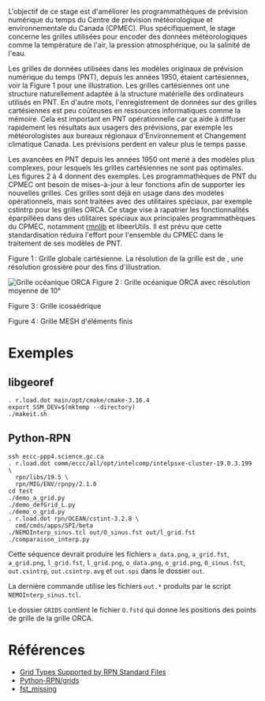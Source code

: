 L'objectif de ce stage est d'améliorer les programmathèques de
prévision numérique du temps du Centre de prévision météorologique et
environnementale du Canada (CPMEC). Plus spécifiquement, le stage
concerne les grilles utilisées pour encoder des données
météorologiques comme la température de l'air, la pression
atmosphérique, ou la salinité de l'eau.

Les grilles de données utilisées dans les modèles originaux de
prévision numérique du temps (PNT), depuis les années 1950, étaient
cartésiennes, voir la Figure 1 pour une illustration. Les grilles
cartésiennes ont une structure naturellement adaptée à la structure
matérielle des ordinateurs utilisés en PNT. En d'autre mots,
l'enregistrement de données sur des grilles cartésiennes est peu
coûteuses en ressources informatiques comme la mémoire. Cela est
important en PNT opérationnelle car ça aide à diffuser rapidement les
résultats aux usagers des prévisions, par exemple les météorologistes
aux bureaux régionaux d'Environnement et Changement climatique Canada.
Les prévisions perdent en valeur plus le temps passe.

Les avancées en PNT depuis les années 1950 ont mené à des modèles plus
complexes, pour lesquels les grilles cartésiennes ne sont pas
optimales. Les figures 2 à 4 donnent des exemples. Les
programmathèques de PNT du CPMEC ont besoin de mises-à-jour à leur
fonctions afin de supporter les nouvelles grilles. Ces grilles sont
déjà en usage dans des modèles opérationnels, mais sont traitées avec
des utilitaires spéciaux, par exemple cstintrp pour les grilles ORCA.
Ce stage vise à rapatrier les fonctionnalités éparpillées dans des
utilitaires spéciaux aux principales programmathèques du CPMEC,
notamment [rmnlib](https://github.com/armnlib/librmn) et libeerUtils.
Il est prévu que cette standardisation réduira l'effort pour
l'ensemble du CPMEC dans le traitement de ses modèles de PNT.

Figure 1 : Grille globale cartésienne. La résolution de la grille est de , une résolution grossière pour des fins d'illustration.

![Grille océanique ORCA](https://hpfx.collab.science.gc.ca/~map007/o_grid.png)
Figure 2 : Grille océanique ORCA avec résolution moyenne de 10°

Figure 3 : Grille icosaédrique

Figure 4 : Grille MESH d'éléments finis

# Exemples

## libgeoref

```shell
. r.load.dot main/opt/cmake/cmake-3.16.4
export SSM_DEV=$(mktemp --directory)
./makeit.sh
```

## Python-RPN

```shell
ssh eccc-ppp4.science.gc.ca
. r.load.dot comm/eccc/all/opt/intelcomp/intelpsxe-cluster-19.0.3.199 \
  rpn/libs/19.5 \
  rpn/MIG/ENV/rpnpy/2.1.0
cd test
./demo_a_grid.py
./demo_defGrid_L.py
./demo_o_grid.py
. r.load.dot rpn/OCEAN/cstint-3.2.8 \
  cmd/cmds/apps/SPI/beta
./NEMOInterp_sinus.tcl out/O_sinus.fst out/l_grid.fst
./comparaison_interp.py
```
Cette séquence devrait produire les fichiers `a_data.png`,
`a_grid.fst`, `a_grid.png`, `l_grid.fst`, `l_grid.png`, `o_data.png`, `o_grid.png`, `O_sinus.fst`, `out.csintrp`, `out.csintrp.avg` et `out.spi` dans le dossier `out`.

La dernière commande utilise les fichiers `out.*` produits par le script `NEMOInterp_sinus.tcl`.

Le dossier `GRIDS` contient le fichier `O.fstd` qui donne les positions des points de grille de la grille ORCA.

# Références

- [Grid Types Supported by RPN Standard Files](https://science:science@collaboration.cmc.ec.gc.ca/science/si/eng/si/misc/grilles.html)
- [Python-RPN/grids](https://wiki.cmc.ec.gc.ca/wiki/Python-RPN/grids)
- [fst_missing](http://armnlib.uqam.ca/armnlib/Docs/fst_missing.html)

